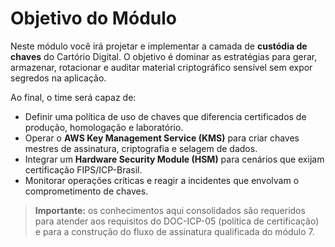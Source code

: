 # Objetivo do Módulo

Neste módulo você irá projetar e implementar a camada de **custódia de chaves** do Cartório Digital. O objetivo é dominar as
estratégias para gerar, armazenar, rotacionar e auditar material criptográfico sensível sem expor segredos na aplicação.

Ao final, o time será capaz de:

- Definir uma política de uso de chaves que diferencia certificados de produção, homologação e laboratório.
- Operar o **AWS Key Management Service (KMS)** para criar chaves mestres de assinatura, criptografia e selagem de dados.
- Integrar um **Hardware Security Module (HSM)** para cenários que exijam certificação FIPS/ICP-Brasil.
- Monitorar operações críticas e reagir a incidentes que envolvam o comprometimento de chaves.

> **Importante:** os conhecimentos aqui consolidados são requeridos para atender aos requisitos do DOC-ICP-05 (política de certificação) e para a construção do fluxo de assinatura qualificada do módulo 7.
